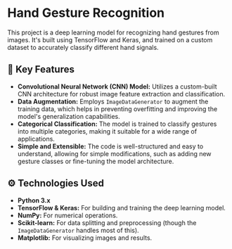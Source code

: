 # Hand Gesture Recognition

This project is a deep learning model for recognizing hand gestures from images. It's built using TensorFlow and Keras, and trained on a custom dataset to accurately classify different hand signals.

## 🚀 Key Features

* **Convolutional Neural Network (CNN) Model:** Utilizes a custom-built CNN architecture for robust image feature extraction and classification.
* **Data Augmentation:** Employs `ImageDataGenerator` to augment the training data, which helps in preventing overfitting and improving the model's generalization capabilities.
* **Categorical Classification:** The model is trained to classify gestures into multiple categories, making it suitable for a wide range of applications.
* **Simple and Extensible:** The code is well-structured and easy to understand, allowing for simple modifications, such as adding new gesture classes or fine-tuning the model architecture.

## ⚙️ Technologies Used

* **Python 3.x**
* **TensorFlow & Keras:** For building and training the deep learning model.
* **NumPy:** For numerical operations.
* **Scikit-learn:** For data splitting and preprocessing (though the `ImageDataGenerator` handles most of this).
* **Matplotlib:** For visualizing images and results.

